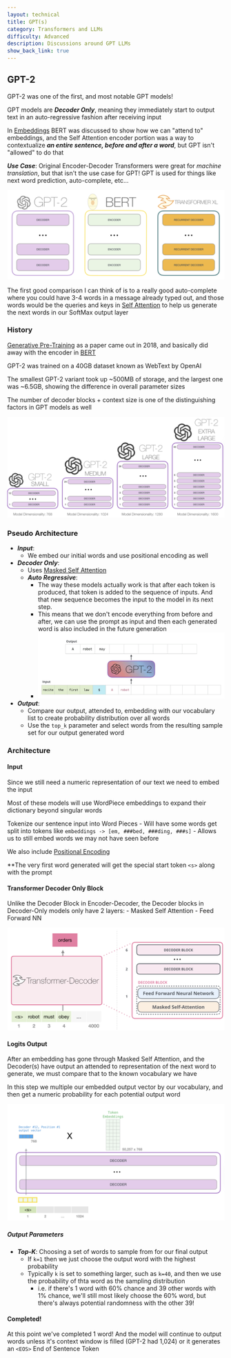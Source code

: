 ```yaml
---
layout: technical
title: GPT(s)
category: Transformers and LLMs
difficulty: Advanced
description: Discussions around GPT LLMs
show_back_link: true
---
```


## GPT-2
GPT-2 was one of the first, and most notable GPT models!

GPT models are ***Decoder Only***, meaning they immediately start to output text in an auto-regressive fashion after receiving input

In [Embeddings](./EMBEDDINGS.md) BERT was discussed to show how we can "attend to" embeddings, and the Self Attention encoder portion was a way to contextualize ***an entire sentence, before and after a word***, but GPT isn't "allowed" to do that

***Use Case***: Original Encoder-Decoder Transformers were great for *machine translation*, but that isn't the use case for GPT! GPT is used for things like next word prediction, auto-complete, etc...

![GPT, BERT, and Others](./images/gpt_bert_others.png)

The first good comparison I can think of is to a really good auto-complete where you could have 3-4 words in a message already typed out, and those words would be the queries and keys in [Self Attention](./ATTENTION.md#self-attention) to help us generate the next words in our SoftMax output layer

### History
[Generative Pre-Training](https://gwern.net/doc/www/s3-us-west-2.amazonaws.com/d73fdc5ffa8627bce44dcda2fc012da638ffb158.pdf) as a paper came out in 2018, and basically did away with the encoder in [BERT](/docs/transformer_and_llm/BERT.md)


GPT-2 was trained on a 40GB dataset known as WebText by OpenAI

The smallest GPT-2 variant took up ~500MB of storage, and the largest one was ~6.5GB, showing the difference in overall parameter sizes

The number of decoder blocks + context size is one of the distinguishing factors in GPT models as well

![GPT Sizes](./images/gpt_sizes.png)

### Pseudo Architecture

- ***Input***:
    - We embed our initial words and use positional encoding as well
- ***Decoder Only***:
    - Uses [Masked Self Attention](./ATTENTION.md#masked-self-attention)
    - ***Auto Regressive***:
        - The way these models actually work is that after each token is produced, that token is added to the sequence of inputs. And that new sequence becomes the input to the model in its next step.
        - This means that we don't encode everything from before and after, we can use the prompt as input and then each generated word is also included in the future generation
        - ![AutoRegressive](./images/auto_regressive_generation.png)    
- ***Output***:
    - Compare our output, attended to, embedding with our vocabulary list to create probability distribution over all words
    - Use the `top_k` parameter and select words from the resulting sample set for our output generated word

### Architecture

#### Input
Since we still need a numeric representation of our text we need to embed the input

Most of these models will use WordPiece embeddings to expand their dictionary beyond singular words

Tokenize our sentence input into Word Pieces
    - Will have some words get split into tokens like `embeddings -> [em, ###bed, ###ding, ###s]`
    - Allows us to still embed words we may not have seen before

We also include [Positional Encoding](./ATTENTION.md#positional-encoding)

**The very first word generated will get the special start token `<s>` along with the prompt

#### Transformer Decoder Only Block
Unlike the Decoder Block in Encoder-Decoder, the Decoder blocks in Decoder-Only models only have 2 layers:
    - Masked Self Attention
    - Feed Forward NN

![Transformer Decoder Only Block](./images/decoder_only_block.png)

#### Logits Output
After an embedding has gone through Masked Self Attention, and the Decoder(s) have output an attended to representation of the next word to generate, we must compare that to the known vocabulary we have

In this step we multiple our embedded output vector by our vocabulary, and then get a numeric probability for each potential output word

![Output Choice](./images/decoder_output_choice.png)

##### Output Parameters
- ***Top-K***: Choosing a set of words to sample from for our final output
    - If `k=1` then we just choose the output word with the highest probability
    - Typically `k` is set to something larger, such as `k=40`, and then we use the probability of thta word as the sampling distribution
        - i.e. if there's 1 word with 60% chance and 39 other words with 1% chance, we'll still most likely choose the 60% word, but there's always potential randomness with the other 39!

#### Completed!
At this point we've completed 1 word! And the model will continue to output words unless it's context window is filled (GPT-2 had 1,024) or it generates an `<EOS>` End of Sentence Token